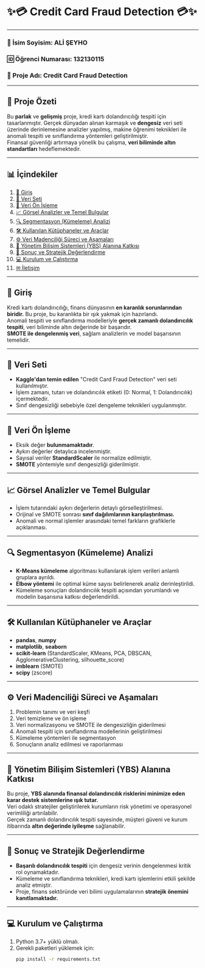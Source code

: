 # ✨💳 Credit Card Fraud Detection 💳✨

---

### 👤 İsim Soyisim: **ALİ ŞEYHO**  
### 🆔 Öğrenci Numarası: **132130115**  
### 📁 Proje Adı: **Credit Card Fraud Detection**

---

## 🌟 Proje Özeti

Bu **parlak** ve **gelişmiş** proje, kredi kartı dolandırıcılığı tespiti için tasarlanmıştır. Gerçek dünyadan alınan karmaşık ve **dengesiz** veri seti üzerinde derinlemesine analizler yapılmış, makine öğrenimi teknikleri ile anomali tespiti ve sınıflandırma yöntemleri geliştirilmiştir.  
Finansal güvenliği artırmaya yönelik bu çalışma, **veri biliminde altın standartları** hedeflemektedir.

---

## 📊 İçindekiler

1. [🚀 Giriş](#-giriş)  
2. [📂 Veri Seti](#-veri-seti)  
3. [🧹 Veri Ön İşleme](#-veri-ön-işleme)  
4. [📈 Görsel Analizler ve Temel Bulgular](#-görsel-analizler-ve-temel-bulgular)  
5. [🔍 Segmentasyon (Kümeleme) Analizi](#-segmentasyon-kümeleme-analizi)  
6. [🛠 Kullanılan Kütüphaneler ve Araçlar](#-kullanılan-kütüphaneler-ve-araçlar)  
7. [⚙ Veri Madenciliği Süreci ve Aşamaları](#-veri-madenciliği-süreci-ve-aşamaları)  
8. [🏢 Yönetim Bilişim Sistemleri (YBS) Alanına Katkısı](#-yönetim-bilişim-sistemleri-ybs-alanına-katkısı)  
9. [📌 Sonuç ve Stratejik Değerlendirme](#-sonuç-ve-stratejik-değerlendirme)  
10. [💻 Kurulum ve Çalıştırma](#-kurulum-ve-çalıştırma)  
11. [✉ İletişim](#-iletişim)

---

## 🚀 Giriş

Kredi kartı dolandırıcılığı, finans dünyasının **en karanlık sorunlarından biridir.** Bu proje, bu karanlıkta bir ışık yakmak için hazırlandı.  
Anomali tespiti ve sınıflandırma modelleriyle **gerçek zamanlı dolandırıcılık tespiti**, veri biliminde altın değerinde bir başarıdır.  
**SMOTE ile dengelenmiş veri**, sağlam analizlerin ve model başarısının temelidir.

---

## 📂 Veri Seti

- **Kaggle'dan temin edilen** "Credit Card Fraud Detection" veri seti kullanılmıştır.  
- İşlem zamanı, tutarı ve dolandırıcılık etiketi (0: Normal, 1: Dolandırıcılık) içermektedir.  
- Sınıf dengesizliği sebebiyle özel dengeleme teknikleri uygulanmıştır.

---

## 🧹 Veri Ön İşleme

- Eksik değer **bulunmamaktadır**.  
- Aykırı değerler detaylıca incelenmiştir.  
- Sayısal veriler **StandardScaler** ile normalize edilmiştir.  
- **SMOTE** yöntemiyle sınıf dengesizliği giderilmiştir.  

---

## 📈 Görsel Analizler ve Temel Bulgular

- İşlem tutarındaki aykırı değerlerin detaylı görselleştirilmesi.  
- Orijinal ve SMOTE sonrası **sınıf dağılımlarının karşılaştırılması.**  
- Anomali ve normal işlemler arasındaki temel farkların grafiklerle açıklanması.

---

## 🔍 Segmentasyon (Kümeleme) Analizi

- **K-Means kümeleme** algoritması kullanılarak işlem verileri anlamlı gruplara ayrıldı.  
- **Elbow yöntemi** ile optimal küme sayısı belirlenerek analiz derinleştirildi.  
- Kümeleme sonuçları dolandırıcılık tespiti açısından yorumlandı ve modelin başarısına katkısı değerlendirildi.

---

## 🛠 Kullanılan Kütüphaneler ve Araçlar

- **pandas**, **numpy**  
- **matplotlib**, **seaborn**  
- **scikit-learn** (StandardScaler, KMeans, PCA, DBSCAN, AgglomerativeClustering, silhouette_score)  
- **imblearn** (SMOTE)  
- **scipy** (zscore)  

---

## ⚙ Veri Madenciliği Süreci ve Aşamaları

1. Problemin tanımı ve veri keşfi  
2. Veri temizleme ve ön işleme  
3. Veri normalizasyonu ve SMOTE ile dengesizliğin giderilmesi  
4. Anomali tespiti için sınıflandırma modellerinin geliştirilmesi  
5. Kümeleme yöntemleri ile segmentasyon  
6. Sonuçların analiz edilmesi ve raporlanması  

---

## 🏢 Yönetim Bilişim Sistemleri (YBS) Alanına Katkısı

Bu proje, **YBS alanında finansal dolandırıcılık risklerini minimize eden karar destek sistemlerine ışık tutar.**  
Veri odaklı stratejiler geliştirilerek kurumların risk yönetimi ve operasyonel verimliliği artırılabilir.  
Gerçek zamanlı dolandırıcılık tespiti sayesinde, müşteri güveni ve kurum itibarında **altın değerinde iyileşme** sağlanabilir.

---

## 📌 Sonuç ve Stratejik Değerlendirme

- **Başarılı dolandırıcılık tespiti** için dengesiz verinin dengelenmesi kritik rol oynamaktadır.  
- Kümeleme ve sınıflandırma teknikleri, kredi kartı işlemlerini etkili şekilde analiz etmiştir.  
- Proje, finans sektöründe veri bilimi uygulamalarının **stratejik önemini kanıtlamaktadır.**

---

## 💻 Kurulum ve Çalıştırma

1. Python 3.7+ yüklü olmalı.  
2. Gerekli paketleri yüklemek için:  
   ```bash
   pip install -r requirements.txt
